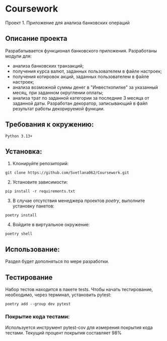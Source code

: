 # Coursework
Проект 1. Приложение для анализа банковских операций

## Описание проекта
Разрабатывается функционал банковского приложения.
Разработаны модули для:
- анализа банковских транзакций;
- получения курса валют, заданных пользователем в файле настроек;
- получения котировок акций, заданных пользователем в файле настроек;
- анализа возможной суммы денег в "Инвесткопилке" за указанный месяц, при заданном округлении оплаты;
- анализа трат по заданной категории за последние 3 месяца от заданной даты.
Разработан декоратор, записывающий в файл результат работы декорируемой функции.

## Требования к окружению:

```
Python 3.13+
```

## Установка:
1. Клонируйте репозиторий:
```
git clone https://github.com/Svetlana062/Coursework.git
```
2. Установите зависимости:
```
pip install -r requirements.txt
```
3. В случае отсутствия менеджера проектов _poetry_, выполните установку пакетов:
```
poetry install
```
4. Войдите в виртуальное окружение:
```
poetry shell
```

## Использование:
Раздел будет дополняться по мере разработки.

## Тестирование
Набор тестов находится в пакете tests.
Чтобы начать тестирование, необходимо, через терминал, установить pytest:
```
poetry add --group dev pytest
```
### Покрытие кода тестами:

Используется инструмент pytest-cov для измерения покрытия кода тестами.
Текущий процент покрытия составляет 98%
